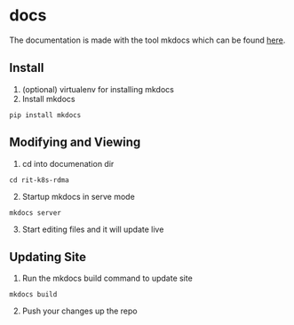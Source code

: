 # docs

The documentation is made with the tool mkdocs which can be found [here](https://www.mkdocs.org/).

## Install
1. (optional) virtualenv for installing mkdocs
2. Install mkdocs
```
pip install mkdocs
```

## Modifying and Viewing
1. cd into documenation dir
```
cd rit-k8s-rdma
```
2. Startup mkdocs in serve mode
```
mkdocs server
```
3. Start editing files and it will update live

## Updating Site
1. Run the mkdocs build command to update site
```
mkdocs build
```
2. Push your changes up the repo